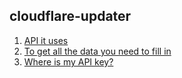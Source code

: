 ## cloudflare-updater

1. <a href="https://api.cloudflare.com/#dns-records-for-a-zone-update-dns-record">API it uses</a>
2. <a href="https://api.cloudflare.com/#zone-list-zones">To get all the data you need to fill in</a>
3. <a href="https://support.cloudflare.com/hc/en-us/articles/200167836-Where-do-I-find-my-CloudFlare-API-key-">Where is my API key?</a>
